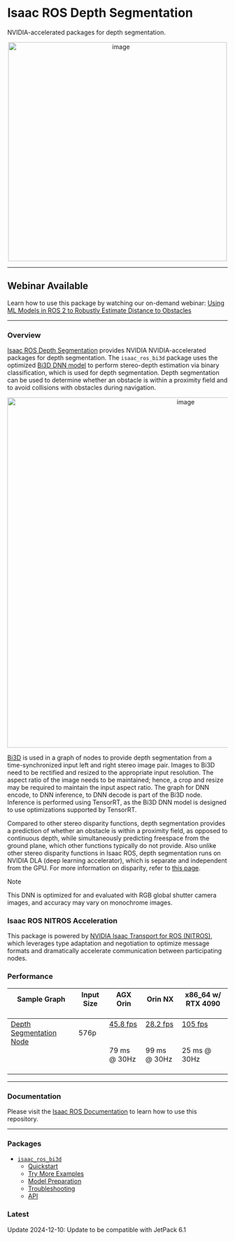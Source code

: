 # Isaac ROS Depth Segmentation

NVIDIA-accelerated packages for depth segmentation.

<div align="center"><a class="reference internal image-reference" href="https://media.githubusercontent.com/media/NVIDIA-ISAAC-ROS/.github/main/resources/isaac_ros_docs/repositories_and_packages/isaac_ros_depth_segmentation/isaac_ros_bi3d_real_opt.gif/"><img alt="image" src="https://media.githubusercontent.com/media/NVIDIA-ISAAC-ROS/.github/main/resources/isaac_ros_docs/repositories_and_packages/isaac_ros_depth_segmentation/isaac_ros_bi3d_real_opt.gif/" width="500px"/></a></div>

---

## Webinar Available

Learn how to use this package by watching our on-demand webinar: [Using ML Models in ROS 2 to Robustly Estimate Distance to Obstacles](https://gateway.on24.com/wcc/experience/elitenvidiabrill/1407606/3998202/isaac-ros-webinar-series)

---

### Overview

[Isaac ROS Depth Segmentation](https://github.com/NVIDIA-ISAAC-ROS/isaac_ros_depth_segmentation) provides NVIDIA NVIDIA-accelerated packages for
depth segmentation. The `isaac_ros_bi3d` package uses the
optimized [Bi3D DNN
model](https://catalog.ngc.nvidia.com/orgs/nvidia/teams/isaac/models/bi3d_proximity_segmentation)
to perform stereo-depth estimation via binary classification, which is
used for depth segmentation. Depth segmentation can be used to
determine whether an obstacle is within a proximity field and to avoid
collisions with obstacles during navigation.

<div align="center"><a class="reference internal image-reference" href="https://media.githubusercontent.com/media/NVIDIA-ISAAC-ROS/.github/main/resources/isaac_ros_docs/repositories_and_packages/isaac_ros_depth_segmentation/isaac_ros_bi3d_nodegraph.png/"><img alt="image" src="https://media.githubusercontent.com/media/NVIDIA-ISAAC-ROS/.github/main/resources/isaac_ros_docs/repositories_and_packages/isaac_ros_depth_segmentation/isaac_ros_bi3d_nodegraph.png/" width="800px"/></a></div>

[Bi3D](https://arxiv.org/abs/2005.07274) is used in a graph of nodes
to provide depth segmentation from a time-synchronized input left
and right stereo image pair. Images to Bi3D need to be rectified and
resized to the appropriate input resolution. The aspect ratio of the
image needs to be maintained; hence, a crop and resize may be required
to maintain the input aspect ratio. The graph for DNN encode, to DNN
inference, to DNN decode is part of the Bi3D node. Inference is
performed using TensorRT, as the Bi3D DNN model is designed to use
optimizations supported by TensorRT.

Compared to other stereo disparity functions, depth segmentation
provides a prediction of whether an obstacle is within a proximity
field, as opposed to continuous depth, while simultaneously predicting
freespace from the ground plane, which other functions typically do not
provide. Also unlike other stereo disparity functions in Isaac ROS,
depth segmentation runs on NVIDIA DLA (deep learning accelerator),
which is separate and independent from the GPU. For more information on
disparity, refer to [this
page](https://en.wikipedia.org/wiki/Binocular_disparity).

> [!Note]
> This DNN is optimized for and evaluated with RGB global shutter camera images,
> and accuracy may vary on monochrome images.

### Isaac ROS NITROS Acceleration

This package is powered by [NVIDIA Isaac Transport for ROS (NITROS)](https://developer.nvidia.com/blog/improve-perception-performance-for-ros-2-applications-with-nvidia-isaac-transport-for-ros/), which leverages type adaptation and negotiation to optimize message formats and dramatically accelerate communication between participating nodes.

### Performance

| Sample Graph<br/><br/>                                                                                                                                                              | Input Size<br/><br/>     | AGX Orin<br/><br/>                                                                                                                                           | Orin NX<br/><br/>                                                                                                                                           | x86_64 w/ RTX 4090<br/><br/>                                                                                                                                |
|-------------------------------------------------------------------------------------------------------------------------------------------------------------------------------------|--------------------------|--------------------------------------------------------------------------------------------------------------------------------------------------------------|-------------------------------------------------------------------------------------------------------------------------------------------------------------|-------------------------------------------------------------------------------------------------------------------------------------------------------------|
| [Depth Segmentation Node](https://github.com/NVIDIA-ISAAC-ROS/isaac_ros_benchmark/blob/main/benchmarks/isaac_ros_bi3d_benchmark/scripts/isaac_ros_bi3d_node.py)<br/><br/><br/><br/> | 576p<br/><br/><br/><br/> | [45.8 fps](https://github.com/NVIDIA-ISAAC-ROS/isaac_ros_benchmark/blob/main/results/isaac_ros_bi3d_node-agx_orin.json)<br/><br/><br/>79 ms @ 30Hz<br/><br/> | [28.2 fps](https://github.com/NVIDIA-ISAAC-ROS/isaac_ros_benchmark/blob/main/results/isaac_ros_bi3d_node-orin_nx.json)<br/><br/><br/>99 ms @ 30Hz<br/><br/> | [105 fps](https://github.com/NVIDIA-ISAAC-ROS/isaac_ros_benchmark/blob/main/results/isaac_ros_bi3d_node-x86-4090.json)<br/><br/><br/>25 ms @ 30Hz<br/><br/> |

---

### Documentation

Please visit the [Isaac ROS Documentation](https://nvidia-isaac-ros.github.io/repositories_and_packages/isaac_ros_depth_segmentation/index.html) to learn how to use this repository.

---

### Packages

* [`isaac_ros_bi3d`](https://nvidia-isaac-ros.github.io/repositories_and_packages/isaac_ros_depth_segmentation/isaac_ros_bi3d/index.html)
  * [Quickstart](https://nvidia-isaac-ros.github.io/repositories_and_packages/isaac_ros_depth_segmentation/isaac_ros_bi3d/index.html#quickstart)
  * [Try More Examples](https://nvidia-isaac-ros.github.io/repositories_and_packages/isaac_ros_depth_segmentation/isaac_ros_bi3d/index.html#try-more-examples)
  * [Model Preparation](https://nvidia-isaac-ros.github.io/repositories_and_packages/isaac_ros_depth_segmentation/isaac_ros_bi3d/index.html#model-preparation)
  * [Troubleshooting](https://nvidia-isaac-ros.github.io/repositories_and_packages/isaac_ros_depth_segmentation/isaac_ros_bi3d/index.html#troubleshooting)
  * [API](https://nvidia-isaac-ros.github.io/repositories_and_packages/isaac_ros_depth_segmentation/isaac_ros_bi3d/index.html#api)

### Latest

Update 2024-12-10: Update to be compatible with JetPack 6.1
